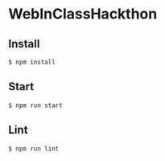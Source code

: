 # WebInClassHackthon


## Install

```
$ npm install
```

## Start

```
$ npm run start
```

## Lint

```
$ npm run lint
```
